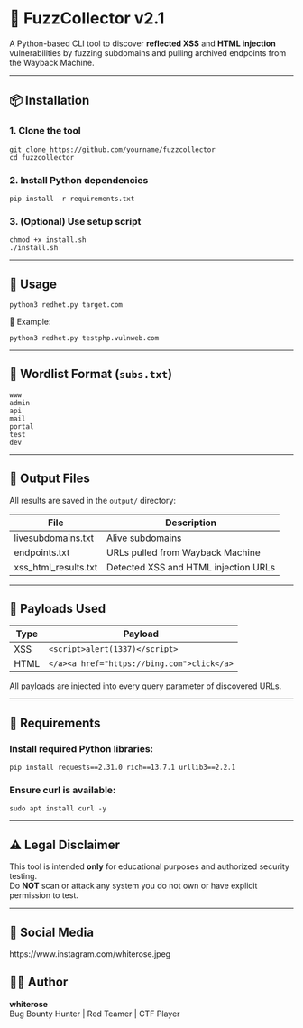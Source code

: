 

  <h1>🚨 FuzzCollector v2.1</h1>
  <p>A Python-based CLI tool to discover <strong>reflected XSS</strong> and <strong>HTML injection</strong> vulnerabilities by fuzzing subdomains and pulling archived endpoints from the Wayback Machine.</p>

  <hr>

  <h2>📦 Installation</h2>

  <h3>1. Clone the tool</h3>
  <pre><code>git clone https://github.com/yourname/fuzzcollector
cd fuzzcollector</code></pre>

  <h3>2. Install Python dependencies</h3>
  <pre><code>pip install -r requirements.txt</code></pre>

  <h3>3. (Optional) Use setup script</h3>
  <pre><code>chmod +x install.sh
./install.sh</code></pre>

  <hr>

  <h2>🚀 Usage</h2>

  <pre><code>python3 redhet.py target.com</code></pre>

  <p>📌 Example:</p>
  <pre><code>python3 redhet.py testphp.vulnweb.com</code></pre>

  <hr>

  <h2>📝 Wordlist Format (<code>subs.txt</code>)</h2>
  <pre><code>www
admin
api
mail
portal
test
dev</code></pre>

  <hr>

  <h2>📂 Output Files</h2>
  <p>All results are saved in the <code>output/</code> directory:</p>
  <table>
    <thead>
      <tr><th>File</th><th>Description</th></tr>
    </thead>
    <tbody>
      <tr><td>livesubdomains.txt</td><td>Alive subdomains</td></tr>
      <tr><td>endpoints.txt</td><td>URLs pulled from Wayback Machine</td></tr>
      <tr><td>xss_html_results.txt</td><td>Detected XSS and HTML injection URLs</td></tr>
    </tbody>
  </table>

  <hr>

  <h2>💉 Payloads Used</h2>
  <table>
    <thead>
      <tr><th>Type</th><th>Payload</th></tr>
    </thead>
    <tbody>
      <tr><td>XSS</td><td><code>&lt;script&gt;alert(1337)&lt;/script&gt;</code></td></tr>
      <tr><td>HTML</td><td><code>&lt;/a&gt;&lt;a href="https://bing.com"&gt;click&lt;/a&gt;</code></td></tr>
    </tbody>
  </table>
  <p>All payloads are injected into every query parameter of discovered URLs.</p>

  <hr>

  <h2>📌 Requirements</h2>

  <h3>Install required Python libraries:</h3>
  <pre><code>pip install requests==2.31.0 rich==13.7.1 urllib3==2.2.1</code></pre>

  <h3>Ensure curl is available:</h3>
  <pre><code>sudo apt install curl -y</code></pre>

  <hr>

  <h2>⚠️ Legal Disclaimer</h2>
  <p>This tool is intended <strong>only</strong> for educational purposes and authorized security testing. <br>
  Do <strong>NOT</strong> scan or attack any system you do not own or have explicit permission to test.</p>

  <hr>

  <h2>📌 Social Media</h2>
  https://www.instagram.com/whiterose.jpeg

  <h2>👨‍💻 Author</h2>
  <p><strong>whiterose</strong><br>
  Bug Bounty Hunter | Red Teamer | CTF Player</p>

</body>
</html>
